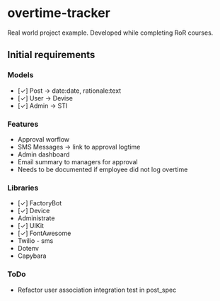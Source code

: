 # overtime-tracker

Real world project example. Developed while completing RoR courses.

## Initial requirements

### Models
- [✓] Post -> date:date, rationale:text
- [✓] User -> Devise
- [✓] Admin -> STI

### Features
- Approval worflow
- SMS Messages -> link to approval logtime
- Admin dashboard
- Email summary to managers for approval
- Needs to be documented if employee did not log overtime

### Libraries

- [✓] FactoryBot
- [✓] Device
- Administrate
- [✓] UIKit
- [✓] FontAwesome
- Twilio - sms
- Dotenv
- Capybara

### ToDo
- Refactor user association integration test in post_spec